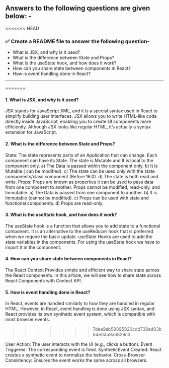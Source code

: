 ## Answers to the following questions are given below: -

<<<<<<< HEAD
### ✅ Create a README file to answer the following question-

 - What is JSX, and why is it used?
 - What is the difference between State and Props?
 - What is the useState hook, and how does it work?
 - How can you share state between components in React?
 - How is event handling done in React?
---
=======
#### 1. What is JSX, and why is it used?
JSX stands for JavaScript XML, and it is a special syntax used in React to simplify building user interfaces. JSX allows you to write HTML-like code directly inside JavaScript, enabling you to create UI components more efficiently. Although JSX looks like regular HTML, it’s actually a syntax extension for JavaScript.

#### 2. What is the difference between State and Props? 
State: The state represents parts of an Application that can change. Each component can have its State. The state is Mutable and It is local to the component only.
a) The Data is passed within the component only.
b) It is Mutable ( can be modified).
c) The state can be used only with the state components/class component (Before 16.0).
d) The state is both read and write.
Props: Props are known as properties it can be used to pass data from one component to another. Props cannot be modified, read-only, and Immutable.
a) The Data is passed from one component to another.
b) It is Immutable (cannot be modified).
c) Props can be used with state and functional components.
d) Props are read-only.

#### 3. What is the useState hook, and how does it work?
The useState hook is a function that allows you to add state to a functional component. It is an alternative to the useReducer hook that is preferred when we require the basic update. useState Hooks are used to add the state variables in the components. For using the useState hook we have to import it in the component.

#### 4. How can you share state between components in React?
The React Context Provides simple and efficient way to share state across the React components. In this article, we will see how to share state across React Components with Contect API.

#### 5. How is event handling done in React?
In React, events are handled similarly to how they are handled in regular HTML. However, in React, event handling is done using JSX syntax, and React provides its own synthetic event system, which is compatible with most browser events.
>>>>>>> 7dea9ab59895820cdd738ed03b64e04a9a6829c3

User Action: The user interacts with the UI (e.g., clicks a button).
Event Triggered: The corresponding event is fired.
SyntheticEvent Created: React creates a synthetic event to normalize the behavior.
Cross-Browser Consistency: Ensures the event works the same across all browsers.

